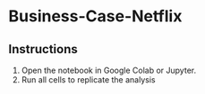 # Business-Case-Netflix

## Instructions
1. Open the notebook in Google Colab or Jupyter.
2. Run all cells to replicate the analysis
